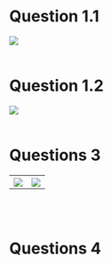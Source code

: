 
<h1>Question 1.1</h1>
<img src="https://user-images.githubusercontent.com/12531340/159951629-168bde70-c1b4-4bdd-a0f7-2ea4249a0d8a.png">

<br />
<br />

<h1>Question 1.2</h1>
<img src="https://user-images.githubusercontent.com/12531340/159951682-625552cd-17cb-4072-abeb-67238d6a725e.png">

<br />
<br />

<h1>Questions 3</h1>
<table>
  <tr>
    <th>
      <img src="https://user-images.githubusercontent.com/12531340/160066164-38cc3698-7c68-4db0-a882-c3a523b35a22.png">
    </th>  
    <th>
      <img src="https://user-images.githubusercontent.com/12531340/160066188-ca4b8aba-8ed1-4d62-91c8-899a42e41f1f.png">
    </th>
  <tr>
  
</table>

<br />
<br />

<h1>Questions 4</h1>

